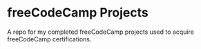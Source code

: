 # freeCodeCamp Projects
A repo for my completed freeCodeCamp projects used to acquire freeCodeCamp certifications.

